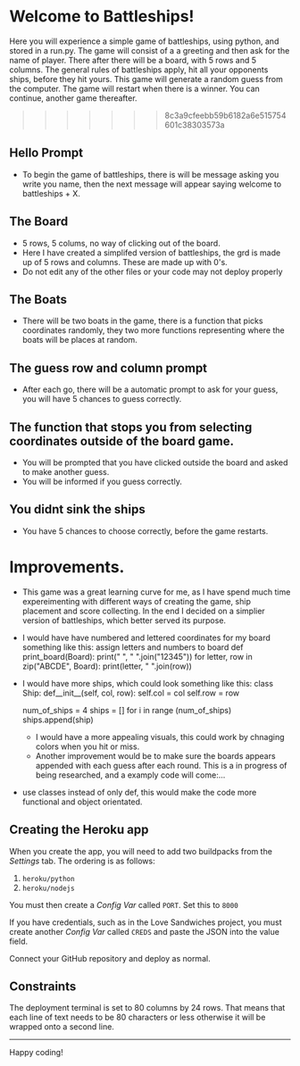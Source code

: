 
# Welcome to Battleships! 
Here you will experience a simple game of battleships, using python, and stored in a run.py. 
The game will consist of a a greeting and then ask for the name of player. There after there will be a board, with 5 rows and 5 columns.
The general rules of battleships apply, hit all your opponents ships, before they hit yours.
This game will generate a random guess from the computer. 
The game will restart when there is a winner. You can continue, another game thereafter.
>>>>>>> 8c3a9cfeebb59b6182a6e515754601c38303573a

## Hello Prompt

* To begin the game of battleships, there is will be  message asking you write you name, then the next message will appear saying welcome to battleships + X.

## The Board

* 5 rows, 5 colums, no way of clicking out of the board.
* Here I have created a simplifed version of battleships, the grd is made up of 5 rows and columns. These are made up with 0's.
* Do not edit any of the other files or your code may not deploy properly

## The Boats

* There will be two boats in the game, there is a function that picks coordinates randomly, they two more functions representing where the boats will be places at random. 

## The guess row and column prompt

* After each go, there will be a automatic prompt to ask for your guess, you will have 5 chances to guess correctly.

## The function that stops you from selecting coordinates outside of the board game.

* You will be prompted that you have clicked outside the board and asked to make another guess.
* You will be informed if you guess correctly.

## You didnt sink the ships

* You have 5 chances to choose correctly, before the game restarts.

# Improvements.

* This game was a great learning curve for me, as I have spend much time expereimenting with different ways of creating the game, ship placement and score collecting. In the end I decided on a simplier version of battleships, which better served its purpose. 

* I would have have numbered and lettered coordinates for my board something like this: 
 assign letters and numbers to board
    def print_board(Board):
        print(" ", " ".join("12345"))
        for letter, row in zip("ABCDE", Board):
            print(letter, " ".join(row))

* I would have more ships, which could look something like this: 
class Ship: 
    def__init__(self, col, row):
    self.col = col
    self.row = row
    
    num_of_ships = 4
    ships = []
    for i in range (num_of_ships)
    ships.append(ship)
    
  * I would have a more appealing visuals, this could work by chnaging colors when you hit or miss.
  * Another improvement would be to make sure the boards appears appended with each guess after each round. This is a in progress of being researched, and a examply code will come:...

* use classes instead of only def, this would make the code more functional and object orientated.

## Creating the Heroku app

When you create the app, you will need to add two buildpacks from the _Settings_ tab. The ordering is as follows:

1. `heroku/python`
2. `heroku/nodejs`

You must then create a _Config Var_ called `PORT`. Set this to `8000`

If you have credentials, such as in the Love Sandwiches project, you must create another _Config Var_ called `CREDS` and paste the JSON into the value field.

Connect your GitHub repository and deploy as normal.

## Constraints

The deployment terminal is set to 80 columns by 24 rows. That means that each line of text needs to be 80 characters or less otherwise it will be wrapped onto a second line.

-----
Happy coding!
